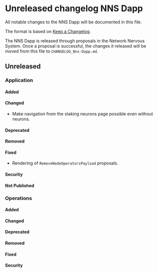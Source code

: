# Unreleased changelog NNS Dapp

All notable changes to the NNS Dapp will be documented in this file.

The format is based on [Keep a Changelog](https://keepachangelog.com/en/1.0.0/).

The NNS Dapp is released through proposals in the Network Nervous System. Once a
proposal is successful, the changes it released will be moved from this file to
`CHANGELOG_Nns-Dapp.md`.

## Unreleased

### Application

#### Added

#### Changed

* Make navigation from the staking neurons page possible even without neurons.

#### Deprecated

#### Removed

#### Fixed

* Rendering of `RemoveNodeOperatorsPayload` proposals.

#### Security

#### Not Published

### Operations

#### Added

#### Changed

#### Deprecated

#### Removed

#### Fixed

#### Security
